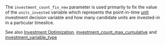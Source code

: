 The `investment_count_fix_new` parameter is used primarily to fix the value of the `units_invested` variable which
represents the point-in-time [unit](@ref) investment decision variable and how many candidate units are invested-in in a
particular timeslice.

See also [Investment Optimization](@ref), [investment\_count\_max\_cumulative](@ref) and
[investment\_variable\_type](@ref)
